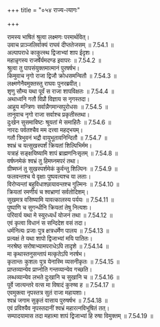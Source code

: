 +++
title = "०५४ राज्य-त्यागः"

+++


  
रामस्य भाषितं श्रुत्वा लक्ष्मणः परमार्थवित्।  
उवाच प्राञ्जलिर्वाक्यं राघवं दीप्ततेजसम् ॥ 7.54.1 ॥   
अल्पापराधे काकुत्स्थ द्विजाभ्यां शाप ईदृशः।  
महान्नृगस्य राजर्षेर्यमदण्ड इवापरः ॥ 7.54.2 ॥   
श्रुत्वा तु पापसंयुक्तमात्मानं पुरषर्षभ।  
किमुवाच नृगो राजा द्विजौ क्रोधसमन्वितौ ॥ 7.54.3 ॥   
लक्ष्मणेनैवमुक्तस्तु राघवः पुनरब्रवीत्।  
शृणु सौम्य यथा पूर्वं स राजा शापविक्षतः ॥ 7.54.4 ॥   
अथाध्वनि गतौ विप्रौ विज्ञाय स नृगस्तदा।  
आहूय मन्त्रिणः सर्वान्नैगमान्सपुरोधसः ॥ 7.54.5 ॥   
तानुवाच नृगो राजा सर्वाश्च प्रकृतीस्तथा।  
दुःखेन सुसमाविष्टः श्रूयतां मे समाहितैः ॥ 7.54.6 ॥   
नारदः पर्वतश्चैव मम दत्त्वा महद्भयम्।  
गतौ त्रिभुवनं भद्रौ वायुभूतावनिन्दितौ ॥ 7.54.7 ॥   
श्वभ्रं च यत्सुखस्पर्शं क्रियतां शिल्पिभिर्मम।  
यत्राहं सङ्क्षयिष्यामि शापं ब्राह्मणनिःसृतम् ॥ 7.54.8 ॥   
वर्षघ्नमेकं श्वभ्रं तु हिमघ्नमपरं तथा।  
ग्रीष्मघ्नं तु सुखस्पर्शमेकं कुर्वन्तु शिल्पिनः ॥ 7.54.9 ॥   
फलवन्तश्च ये वृक्षाः पुष्पवत्यश्च या लताः।  
विरोप्यन्तां बहुविधाश्छायावन्तश्च गुल्मिनः ॥ 7.54.10 ॥   
क्रियतां रमणीयं च श्वभ्राणां सर्वतोदिशम्।  
सुखमत्र वसिष्यामि यावत्कालस्य पर्ययः ॥ 7.54.11 ॥   
पुष्पाणि च सुगन्धीनि क्रियतां तेषु नित्यशः।  
परिवार्य यथा मे स्युरध्यर्धं योजनं तथा ॥ 7.54.12 ॥   
एवं कृत्वा विधानं स सन्दिदेश वसं तदा।  
धर्मनित्यः प्रजाः पुत्र क्षत्रधर्मेण पालय ॥ 7.54.13 ॥   
प्रत्यक्षं ते यथा शापो द्विजाभ्यां मयि पातितः।  
नरश्रेष्ठ सरोषाभ्यामपराधेऽपि तादृशे ॥ 7.54.14 ॥   
मा कृथास्तनुसन्तापं मत्कृतेऽपि नरर्षभ।  
कृतान्तः कुशलः पुत्र येनास्मि व्यसनीकृतः ॥ 7.54.15 ॥   
प्राप्तव्यान्येव प्राप्नोति गन्तव्यान्येव गच्छति।  
लब्धव्यान्येव लभते दुःखानि च सुखानि च ॥ 7.54.16 ॥   
पूर्वे जात्यन्तरे वत्स मा विषादं कुरुष्व ह ॥ 7.54.17 ॥   
एवमुक्त्वा नृपस्तत्र सुतं राजा महायशाः।  
श्वभ्रं जगाम सुकृतं वासाय पुरुषर्षभ ॥ 7.54.18 ॥   
एवं प्रविश्यैव नृपस्तदानीं श्वभ्रं महारत्नविभूषितं तत्।  
सम्पादयामास तदा महात्मा शापं द्विजाभ्यां हि रुषा विमुक्तम् ॥ 7.54.19 ॥   

